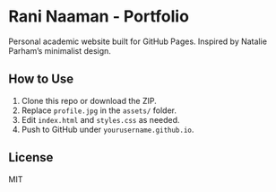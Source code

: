 # Rani Naaman - Portfolio

Personal academic website built for GitHub Pages. Inspired by Natalie Parham’s minimalist design.

## How to Use

1. Clone this repo or download the ZIP.
2. Replace `profile.jpg` in the `assets/` folder.
3. Edit `index.html` and `styles.css` as needed.
4. Push to GitHub under `yourusername.github.io`.

## License

MIT
